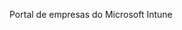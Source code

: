 <Token xmlns:xlink="http://www.w3.org/1999/xlink">Portal de empresas do Microsoft Intune</Token>

<!--HONumber=May16_HO2-->



